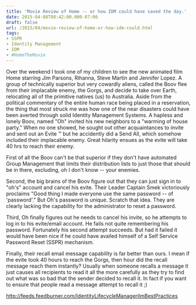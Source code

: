 ```yaml
---
title: 'Movie Review of Home -- or how IDM could have saved the day.'
date: 2015-04-08T08:42:00.000-07:00
draft: false
url: /2015/04/movie-review-of-home-or-how-idm-could.html
tags: 
- SSPR
- Identity Management
- IDM
- #HomeTheMovie
---
```


Over the weekend I took one of my children to see the new animated film  Home starring Jim Parsons, Rihanna, Steve Martin and Jennifer Lopez. A group of technically superior but very cowardly aliens, called the Boov flee from their implacable enemy, the Gorgs, and decide to take over Earth, relocating all of the primitive natives (us) to Australia. Aside from the political commentary of the entire human race being placed in a reservation, the thing that most struck me was how one of the near disasters could have been averted through solid Identity Management Systems. A hapless and lonely Boov, named "Oh" invited his new neighbors to a "warming of house party." When no one showed, he sought out other acquaintances to invite and sent out an Evite ™ but he accidently did a Send All, which somehow included their implacable enemy. Great hilarity ensues as the evite will take 40 hrs to reach their enemy.

  

First of all the Boov can't be that superior if they don't have automated Group Management that limits their distribution lists to just those that should be in there, excluding, oh I don't know -- your enemies.

  

Second, the big brains of the Boov figure out that they can just sign in to "oh's" account and cancel his evite. Their Leader Captain Smek victoriously proclaims "Good thing I made everyone use the same password -- of 'password'." But Oh's password is unique. Scratch that idea. They are clearly lacking the capability for the administrator to reset a password.

  

Third, Oh finally figures out he needs to cancel his invite, so he attempts to log in to his evite/email account. He fails not quite remembering his password. Fortunately his second attempt succeeds. But had it failed it would have been nice if he could have availed himself of a Self Service Password Reset (SSPR) mechanism.

  

  

Finally, their recall email message capability is far better than ours. I mean if the evite took 40 hours to reach the Gorgs, then hour did the recall message reach them instantly? Usually when someone recalls a message it just causes all recipients to read it all the more carefully as they try to find out what was so bad that the sender decided to recall it. In fact if you want to ensure that people read a message attempt to recall it ;)

http://feeds.feedburner.com/IdentityLifecycleManagerilmBestPractices